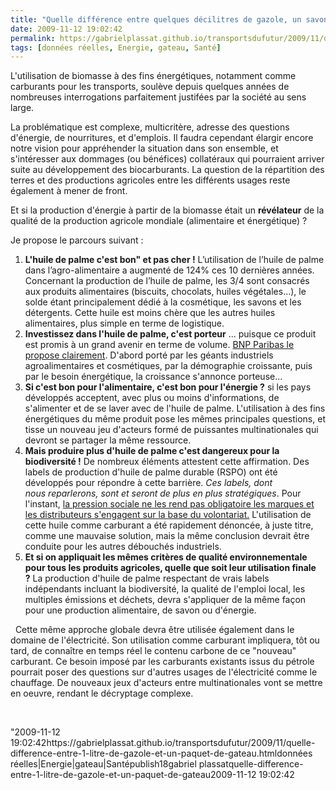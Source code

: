 ```yaml
---
title: "Quelle différence entre quelques décilitres de gazole, un savon et un paquet de gateau ?"
date: 2009-11-12 19:02:42
permalink: https://gabrielplassat.github.io/transportsdufutur/2009/11/quelle-difference-entre-1-litre-de-gazole-et-un-paquet-de-gateau.html
tags: [données réelles, Energie, gateau, Santé]
---
```


<p>L'utilisation de biomasse à des fins énergétiques, notamment comme carburants pour les transports, soulève depuis quelques années de nombreuses interrogations parfaitement justifées par la société au sens large.</p> <p>La problématique est complexe, multicritère, adresse des questions d'énergie, de nourritures, et d'emplois. Il faudra cependant élargir encore notre vision pour appréhender la situation dans son ensemble, et s'intéresser aux dommages (ou bénéfices) collatéraux qui pourraient arriver suite au développement des biocarburants. La question de la répartition des terres et des productions agricoles entre les différents usages reste également à mener de front.</p> <p>Et si la production d'énergie à partir de la biomasse était un <strong>révélateur</strong> de la qualité de la production agricole mondiale (alimentaire et énergétique) ?  </p> <p></p>   <!--more-->  <p>Je propose le parcours suivant : </p> <ol> <li> <div><strong>L'huile de palme c'est bon" et pas cher !</strong> L’utilisation de l’huile de palme dans l’agro-alimentaire a augmenté de 124% ces 10 dernières années. Concernant la production de l’huile de palme, les 3/4 sont consacrés aux produits alimentaires (biscuits, chocolats, huiles végétales…), le solde étant principalement dédié à la cosmétique, les savons et les détergents. Cette huile est moins chère que les autres huiles alimentaires, plus simple en terme de logistique.</div> <li> <div><strong>Investissez dans l'huile de palme, c'est porteur</strong> ... puisque ce produit est promis à un grand avenir en terme de volume. <a href="https://gabrielplassat.github.io/transportsdufutur/wp-content/uploads/sites/6/2009/11/FS-HuilePalm.pdf"" title=""investissez dans l'huile de palme"">BNP Paribas le propose clairement</a>. D'abord porté par les géants industriels agroalimentaires et cosmétiques, par la démographie croissante, puis par le besoin énergétique, la croissance s'annonce porteuse...</div> <li> <div><strong>Si c'est bon pour l'alimentaire, c'est bon pour l'énergie ?</strong> si les pays développés acceptent, avec plus ou moins d'informations, de s'alimenter et de se laver avec de l'huile de palme. L'utilisation à des fins énergétiques du même produit pose les mêmes principales questions, et tisse un nouveau jeu d'acteurs formé de puissantes multinationales qui devront se partager la même ressource.</div> <li> <div><strong>Mais produire plus d'huile de palme c'est dangereux pour la biodiversité !</strong> De nombreux éléments attestent cette affirmation. Des labels de production d'huile de palme durable (RSPO) ont été développés pour répondre à cette barrière. <em>Ces labels, dont nous reparlerons, sont et seront de plus en plus stratégiques</em>. Pour l'instant, <a href=""http://www.rue89.com/dessous-assiette/2009/11/05/les-groupes-alimentaires-francais-boudent-lhuile-de-palme-durable"" title=""l'huile de palme chez les distributeurs français"">la pression sociale ne les rend pas obligatoire les marques et les distributeurs s'engagent sur la base du volontariat.</a> L'utilisation de cette huile comme carburant a été rapidement dénoncée, à juste titre, comme une mauvaise solution, mais la même conclusion devrait être conduite pour les autres débouchés industriels. </div> <li> <div><strong>Et si on appliquait les mêmes critères de qualité environnementale pour tous les produits agricoles, quelle que soit leur utilisation finale ?</strong> La production d'huile de palme respectant de vrais labels indépendants incluant la biodiversité, la qualité de l'emploi local, les multiples émissions et déchets, devra s'appliquer de la même façon pour une production alimentaire, de savon ou d'énergie.</div></li> </li> </li> </li> </li> </ol> <p>  Cette même approche globale devra être utilisée également dans le domaine de l'électricité. Son utilisation comme carburant impliquera, tôt ou tard, de connaître en temps réel le contenu carbone de ce "nouveau" carburant. Ce besoin imposé par les carburants existants issus du pétrole pourrait poser des questions sur d'autres usages de l'électricité comme le chauffage. De nouveaux jeux d'acteurs entre multinationales vont se mettre en oeuvre, rendant le décryptage complexe.</p> <p> </p>"2009-11-12 19:02:42https://gabrielplassat.github.io/transportsdufutur/2009/11/quelle-difference-entre-1-litre-de-gazole-et-un-paquet-de-gateau.htmldonnées réelles|Energie|gateau|Santépublish18gabriel plassatquelle-difference-entre-1-litre-de-gazole-et-un-paquet-de-gateau2009-11-12 19:02:42
